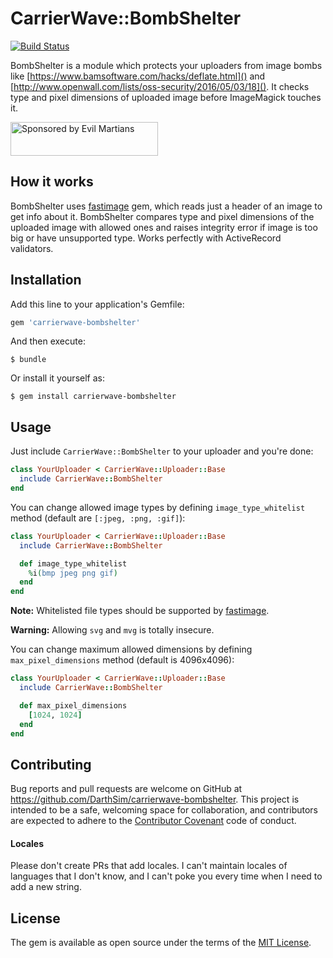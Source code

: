 # CarrierWave::BombShelter

[![Build Status](https://travis-ci.org/DarthSim/carrierwave-bombshelter.svg)](https://travis-ci.org/DarthSim/carrierwave-bombshelter)

BombShelter is a module which protects your uploaders from image bombs like [https://www.bamsoftware.com/hacks/deflate.html]() and [http://www.openwall.com/lists/oss-security/2016/05/03/18](). It checks type and pixel dimensions of uploaded image before ImageMagick touches it.

<a href="https://evilmartians.com/">
<img src="https://evilmartians.com/badges/sponsored-by-evil-martians.svg" alt="Sponsored by Evil Martians" width="236" height="54">
</a>

## How it works

BombShelter uses [fastimage](https://github.com/sdsykes/fastimage) gem, which reads just a header of an image to get info about it. BombShelter compares type and pixel dimensions of the uploaded image with allowed ones and raises integrity error if image is too big or have unsupported type. Works perfectly with ActiveRecord validators.

## Installation

Add this line to your application's Gemfile:

```ruby
gem 'carrierwave-bombshelter'
```

And then execute:

    $ bundle

Or install it yourself as:

    $ gem install carrierwave-bombshelter

## Usage

Just include `CarrierWave::BombShelter` to your uploader and you're done:

```ruby
class YourUploader < CarrierWave::Uploader::Base
  include CarrierWave::BombShelter
end
```

You can change allowed image types by defining `image_type_whitelist` method (default are `[:jpeg, :png, :gif]`):

```ruby
class YourUploader < CarrierWave::Uploader::Base
  include CarrierWave::BombShelter

  def image_type_whitelist
    %i(bmp jpeg png gif)
  end
end
```

**Note:** Whitelisted file types should be supported by [fastimage](https://github.com/sdsykes/fastimage).

**Warning:** Allowing `svg` and `mvg` is totally insecure.

You can change maximum allowed dimensions by defining `max_pixel_dimensions` method (default is 4096x4096):

```ruby
class YourUploader < CarrierWave::Uploader::Base
  include CarrierWave::BombShelter

  def max_pixel_dimensions
    [1024, 1024]
  end
end
```

## Contributing

Bug reports and pull requests are welcome on GitHub at https://github.com/DarthSim/carrierwave-bombshelter. This project is intended to be a safe, welcoming space for collaboration, and contributors are expected to adhere to the [Contributor Covenant](http://contributor-covenant.org/) code of conduct.

#### Locales

Please don't create PRs that add locales. I can't maintain locales of languages that I don't know, and I can't poke you every time when I need to add a new string.

## License

The gem is available as open source under the terms of the [MIT License](http://opensource.org/licenses/MIT).
